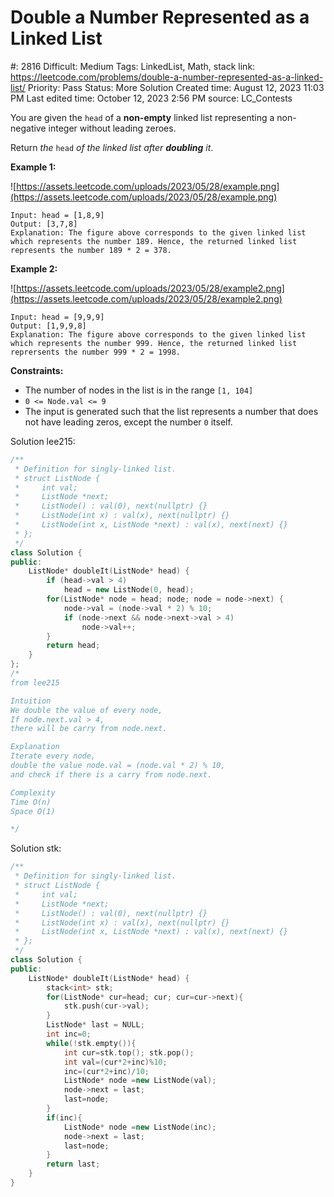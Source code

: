 # Double a Number Represented as a Linked List

#: 2816
Difficult: Medium
Tags: LinkedList, Math, stack
link: https://leetcode.com/problems/double-a-number-represented-as-a-linked-list/
Priority: Pass
Status: More Solution
Created time: August 12, 2023 11:03 PM
Last edited time: October 12, 2023 2:56 PM
source: LC_Contests

You are given the `head` of a **non-empty** linked list representing a non-negative integer without leading zeroes.

Return *the* `head` *of the linked list after **doubling** it*.

**Example 1:**

![https://assets.leetcode.com/uploads/2023/05/28/example.png](https://assets.leetcode.com/uploads/2023/05/28/example.png)

```
Input: head = [1,8,9]
Output: [3,7,8]
Explanation: The figure above corresponds to the given linked list which represents the number 189. Hence, the returned linked list represents the number 189 * 2 = 378.

```

**Example 2:**

![https://assets.leetcode.com/uploads/2023/05/28/example2.png](https://assets.leetcode.com/uploads/2023/05/28/example2.png)

```
Input: head = [9,9,9]
Output: [1,9,9,8]
Explanation: The figure above corresponds to the given linked list which represents the number 999. Hence, the returned linked list reprersents the number 999 * 2 = 1998.

```

**Constraints:**

- The number of nodes in the list is in the range `[1, 104]`
- `0 <= Node.val <= 9`
- The input is generated such that the list represents a number that does not have leading zeros, except the number `0` itself.

Solution lee215:

```cpp
/**
 * Definition for singly-linked list.
 * struct ListNode {
 *     int val;
 *     ListNode *next;
 *     ListNode() : val(0), next(nullptr) {}
 *     ListNode(int x) : val(x), next(nullptr) {}
 *     ListNode(int x, ListNode *next) : val(x), next(next) {}
 * };
 */
class Solution {
public:
    ListNode* doubleIt(ListNode* head) {
        if (head->val > 4)
            head = new ListNode(0, head);
        for(ListNode* node = head; node; node = node->next) {
            node->val = (node->val * 2) % 10;
            if (node->next && node->next->val > 4)
                node->val++;
        }
        return head;
    }
};
/*
from lee215

Intuition
We double the value of every node,
If node.next.val > 4,
there will be carry from node.next.

Explanation
Iterate every node,
double the value node.val = (node.val * 2) % 10,
and check if there is a carry from node.next.

Complexity
Time O(n)
Space O(1)

*/
```

Solution stk:

```cpp
/**
 * Definition for singly-linked list.
 * struct ListNode {
 *     int val;
 *     ListNode *next;
 *     ListNode() : val(0), next(nullptr) {}
 *     ListNode(int x) : val(x), next(nullptr) {}
 *     ListNode(int x, ListNode *next) : val(x), next(next) {}
 * };
 */
class Solution {
public:
    ListNode* doubleIt(ListNode* head) {
        stack<int> stk;
        for(ListNode* cur=head; cur; cur=cur->next){
            stk.push(cur->val);
        }
        ListNode* last = NULL;
        int inc=0;
        while(!stk.empty()){
            int cur=stk.top(); stk.pop();
            int val=(cur*2+inc)%10;
            inc=(cur*2+inc)/10;
            ListNode* node =new ListNode(val);
            node->next = last;
            last=node;
        }
        if(inc){
            ListNode* node =new ListNode(inc);
            node->next = last;
            last=node;
        }
        return last;
    }
}
```